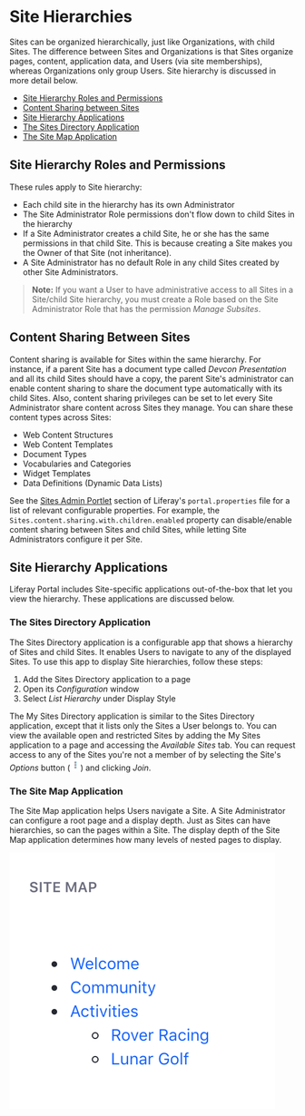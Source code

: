 # Site Hierarchies

Sites can be organized hierarchically, just like Organizations, with child Sites. The difference between Sites and Organizations is that Sites organize pages, content, application data, and Users (via site memberships), whereas Organizations only group Users. Site hierarchy is discussed in more detail below.

<!-- This answers the "What" about Site Hierarchies, but it doesn't answer "Why". Why would someone setup sites in a hierarchy? What benefits would that confer? We should mention that in brief at the top otherwise, I have very little motivation to continue reading and understanding the feature. -->

* [Site Hierarchy Roles and Permissions](#site-hierarchy-roles-and-permissions)
* [Content Sharing between Sites](#content-sharing-between-sites)
* [Site Hierarchy Applications](#site-hierarchy-applications)
* [The Sites Directory Application](#the-sites-directory-application)
* [The Site Map Application](#the-site-map-application)

## Site Hierarchy Roles and Permissions

These rules apply to Site hierarchy:

* Each child site in the hierarchy has its own Administrator
* The Site Administrator Role permissions don't flow down to child Sites in the hierarchy
* If a Site Administrator creates a child Site, he or she has the same permissions in that child Site. This is because creating a Site makes you the Owner of that Site (not inheritance).
* A Site Administrator has no default Role in any child Sites created by other Site Administrators.

> **Note:** If you want a User to have administrative access to all Sites in a Site/child Site hierarchy, you must create a Role based on the Site Administrator Role that has the permission *Manage Subsites*.

## Content Sharing Between Sites

Content sharing is available for Sites within the same hierarchy. For instance, if a parent Site has a document type called *Devcon Presentation* and all its child Sites should have a copy, the parent Site's administrator can enable content sharing to share the document type automatically with its child Sites. Also, content sharing privileges can be set to let every Site Administrator share content across Sites they manage. You can share these content types across Sites:

* Web Content Structures
* Web Content Templates
* Document Types
* Vocabularies and Categories
* Widget Templates
* Data Definitions (Dynamic Data Lists)

See the [Sites Admin Portlet](https://docs.liferay.com/portal/7.2-latest/propertiesdoc/portal.properties.html#Sites%20Admin%20Portlet) section of Liferay's `portal.properties` file for a list of relevant configurable properties. For example, the `Sites.content.sharing.with.children.enabled` property can disable/enable content sharing between Sites and child Sites, while letting Site Administrators configure it per Site.

## Site Hierarchy Applications

Liferay Portal includes Site-specific applications out-of-the-box that let you view the hierarchy. These applications are discussed below.

### The Sites Directory Application

The Sites Directory application is a configurable app that shows a hierarchy of Sites and child Sites. It enables Users to navigate to any of the displayed Sites. To use this app to display Site hierarchies, follow these steps:

1. Add the Sites Directory application to a page
1. Open its *Configuration* window
1. Select *List Hierarchy* under Display Style

The My Sites Directory application is similar to the Sites Directory application, except that it lists only the Sites a User belongs to. You can view the available open and restricted Sites by adding the My Sites application to a page and accessing the *Available Sites* tab. You can request access to any of the Sites you're not a member of by selecting the Site's *Options* button (![Options](../../../images/icon-actions.png)) and clicking *Join*.

### The Site Map Application

<!-- This section feels out of place here - we're talking about site hierarchies but this section seems to be talking about tools that help you navigate page hierarchies? Maybe this should be moved out and part of article(s) on page hierarchies? -->

The Site Map application helps Users navigate a Site. A Site Administrator can configure a root page and a display depth. Just as Sites can have hierarchies, so can the pages within a Site. The display depth of the Site Map application determines how many levels of nested pages to display.

![Figure 1: The Site Map application lets Users navigate among pages of a Site organized hierarchically.](./site-hierarchies/images/01.png)
